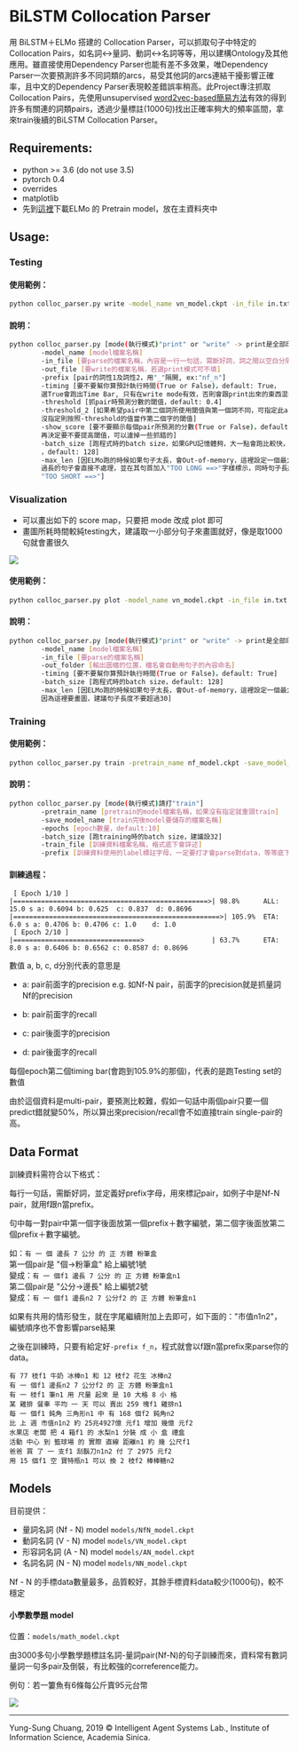 # BiLSTM Collocation Parser

用 BiLSTM＋ELMo 搭建的 Collocation Parser，可以抓取句子中特定的Collocation Pairs，如名詞<->量詞、動詞<->名詞等等，用以建構Ontology及其他應用。雖直接使用Dependency Parser也能有差不多效果，唯Dependency Parser一次要預測許多不同詞類的arcs，易受其他詞的arcs連結干擾影響正確率，且中文的Dependency Parser表現較差錯誤率稍高。此Project專注抓取Collocation Pairs，先使用unsupervised [word2vec-based簡易方法](<https://github.com/voidism/Chinese_Sentence_Dependency_Analyzer>)有效的得到許多有關連的詞類pairs，透過少量標註(1000句)找出正確率夠大的頻率區間，拿來train後續的BiLSTM Collocation Parser。

## Requirements:

- python >= 3.6 (do not use 3.5)
- pytorch 0.4
- overrides
- matplotlib
- 先到[這裡](https://drive.google.com/drive/folders/1oGEvrpkquWP6vcLtE7XQXDKGrxu62Mne)下載ELMo 的 Pretrain model，放在主資料夾中

## Usage:

### Testing

#### 使用範例：

```bash
python colloc_parser.py write -model_name vn_model.ckpt -in_file in.txt -out_file out.txt  -prefix v_n -timing True -threshold 0.5 -threshold_2 0.6 -show_score True -batch_size 256 -max_len 70
```

#### 說明：

```bash
python colloc_parser.py [mode(執行模式)"print" or "write" -> print是全部印出來，write是寫進去檔案裡] 
        -model_name [model檔案名稱] 
        -in_file [要parse的檔案名稱，內容是一行一句話，需斷好詞，詞之間以空白分隔] 
        -out_file [要write的檔案名稱，若選print模式可不填] 
        -prefix [pair的詞性1及詞性2，用"_"隔開, ex:"nf_n"] 
        -timing [要不要幫你算預計執行時間(True or False)，default: True，
        選True會跑出Time Bar, 只有在write mode有效，否則會跟print出來的東西混在一起] 
        -threshold [抓pair時預測分數的閾值，default: 0.4]
        -threshold_2 [如果希望pair中第二個詞所使用閾值與第一個詞不同，可指定此argument為另一個閾值，
        沒指定則按照-threshold的值當作第二個字的閾值]
        -show_score [要不要顯示每個pair所預測的分數(True or False)，default: True，建議先印出來看看效果，
        再決定要不要提高閾值，可以濾掉一些抓錯的]
        -batch_size [跑程式時的batch size，如果GPU記憶體夠，大一點會跑比較快，如12G RAM最多可以設256 
        ，default: 128]
        -max_len [因ELMo跑的時候如果句子太長，會Out-of-memory，這裡設定一個最大的句子長度，default: 100，
        過長的句子會直接不處理，並在其句首加入"TOO LONG ==>"字樣標示，同時句子長度 1 or 0 的句子也會標上
        "TOO SHORT ==>"]
```

### Visualization

- 可以畫出如下的 score map，只要把 mode 改成 plot 即可
- 畫圖所耗時間較純testing大，建議取一小部分句子來畫圖就好，像是取1000句就會畫很久

![](https://i.imgur.com/i93cSI1.png)

#### 使用範例：

```bash
python colloc_parser.py plot -model_name vn_model.ckpt -in_file in.txt -out_folder ./temp/ -timing True -batch_size 256 -max_len 30
```

#### 說明：

```bash
python colloc_parser.py [mode(執行模式)"print" or "write" -> print是全部印出來，write是寫進去檔案裡] 
        -model_name [model檔案名稱] 
        -in_file [要parse的檔案名稱] 
        -out_folder [輸出圖檔的位置，檔名會自動用句子的內容命名]
        -timing [要不要幫你算預計執行時間(True or False)，default: True] 
        -batch_size [跑程式時的batch size，default: 128]
        -max_len [因ELMo跑的時候如果句子太長，會Out-of-memory，這裡設定一個最大的句子長度，default: 100，
        因為這裡要畫圖，建議句子長度不要超過30]
```

### Training

#### 使用範例：

```bash
python colloc_parser.py train -pretrain_name nf_model.ckpt -save_model_name math_model.ckpt -epochs 10 -batch_size 32 -train_file math_train_data.txt -prefix f_n
```

#### 說明：

```bash
python colloc_parser.py [mode(執行模式)請打"train"] 
        -pretrain_name [pretrain的model檔案名稱，如果沒有指定就重頭train] 
        -save_model_name [train完後model要儲存的檔案名稱]
        -epochs [epoch數量，default:10]
        -batch_size [跑training時的batch size，建議設32]
        -train_file [訓練資料檔案名稱，格式底下會詳述]
        -prefix [訓練資料使用的label標註字母，一定要打才會parse對data，等等底下會詳述]
```

#### 訓練過程：

```
 [ Epoch 1/10 ]
|=================================================>| 98.8%  	ALL: 15.0 s a: 0.6094 b: 0.625  c: 0.837  d: 0.8696
|====================================================>| 105.9% 	ETA: 6.0 s a: 0.4706 b: 0.4706 c: 1.0    d: 1.0
 [ Epoch 2/10 ]
|================================>                 | 63.7%  	ETA: 8.0 s a: 0.6406 b: 0.6562 c: 0.8587 d: 0.8696

```



數值 a, b, c, d分別代表的意思是

- a: pair前面字的precision          e.g. 如Nf-N pair，前面字的precision就是抓量詞Nf的precision

- b: pair前面字的recall

- c: pair後面字的precision

- d: pair後面字的recall

每個epoch第二個timing bar(會跑到105.9%的那個)，代表的是跑Testing set的數值  

由於這個資料是multi-pair，要預測比較難，假如一句話中兩個pair只要一個predict錯就變50%，所以算出來precision/recall會不如直接train single-pair的高。



## Data Format

訓練資料需符合以下格式：  

每行一句話，需斷好詞，並定義好prefix字母，用來標記pair，如例子中是Nf-N pair，就用f跟n當prefix。  

句中每一對pair中第一個字後面放第一個prefix＋數字編號，第二個字後面放第二個prefix＋數字編號。  

如：`有 一 個 邊長 7 公分 的 正 方體 粉筆盒`  
第一個pair是 "個->粉筆盒" 給上編號1號  
變成：`有 一 個f1 邊長 7 公分 的 正 方體 粉筆盒n1`  
第二個pair是 "公分->邊長" 給上編號2號  
變成：`有 一 個f1 邊長n2 7 公分f2 的 正 方體 粉筆盒n1`  

如果有共用的情形發生，就在字尾繼續附加上去即可，如下面的："市值n1n2"，編號順序也不會影響parse結果

之後在訓練時，只要有給定好`-prefix f_n`，程式就會以f跟n當prefix來parse你的data。

```
有 77 枝f1 牛奶 冰棒n1 和 12 枝f2 花生 冰棒n2
有 一 個f1 邊長n2 7 公分f2 的 正 方體 粉筆盒n1
有 一 枝f1 筆n1 用 尺量 起來 是 10 大格 8 小 格
某 雞排 餐車 平均 一 天 可以 賣出 259 塊f1 雞排n1
每 一 個f1 鈍角 三角形n1 中 有 168 個f2 鈍角n2
比 上 週 市值n1n2 約 25兆4927億 元f1 增加 幾億 元f2
水果店 老闆 把 4 箱f1 的 水梨n1 分裝 成 小 盒 禮盒
活動 中心 到 籃球場 的 實際 直線 距離n1 約 幾 公尺f1
爸爸 買 了 一 支f1 刮鬍刀n1n2 付 了 2975 元f2
用 15 個f1 空 寶特瓶n1 可以 換 2 枝f2 棒棒糖n2
```

## Models

目前提供：
- 量詞名詞 (Nf - N) model	`models/NfN_model.ckpt`
- 動詞名詞 (V - N) model	`models/VN_model.ckpt`
- 形容詞名詞 (A - N) model	`models/AN_model.ckpt`
- 名詞名詞 (N - N) model	`models/NN_model.ckpt`

Nf - N 的手標data數量最多，品質較好，其餘手標資料data較少(1000句)，較不穩定

#### 小學數學題 model

位置：`models/math_model.ckpt`

由3000多句小學數學題標註名詞-量詞pair(Nf-N)的句子訓練而來，資料常有數詞量詞一句多pair及倒裝，有比較強的correference能力。

例句：若一簍魚有6條每公斤賣95元台幣

![](https://i.imgur.com/B4AIdgx.png)

----------------

Yung-Sung Chuang, 2019 © Intelligent Agent Systems Lab., Institute of Information Science, Academia Sinica.

